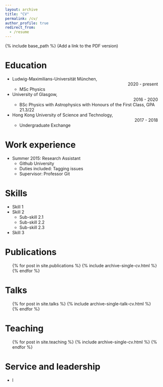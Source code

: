 ```yaml
---
layout: archive
title: "CV"
permalink: /cv/
author_profile: true
redirect_from:
  - /resume
---
```


{% include base_path %}
(Add a link to the PDF version)

Education
======
* Ludwig-Maximilians-Universität München, <div style="text-align: right"> 2020 - present </div>
    * MSc Physics
* University of Glasgow, <div style="text-align: right"> 2016 - 2020</div>
    * BSc Physics with Astrophysics with Honours of the First Class, GPA 21.3/22
* Hong Kong University of Science and Technology, <div style="text-align: right"> 2017 - 2018</div>
    * Undergraduate Exchange

Work experience
======
* Summer 2015: Research Assistant
  * Github University
  * Duties included: Tagging issues
  * Supervisor: Professor Git

  
Skills
======
* Skill 1
* Skill 2
  * Sub-skill 2.1
  * Sub-skill 2.2
  * Sub-skill 2.3
* Skill 3

Publications
======
  <ul>{% for post in site.publications %}
    {% include archive-single-cv.html %}
  {% endfor %}</ul>
  
Talks
======
  <ul>{% for post in site.talks %}
    {% include archive-single-talk-cv.html %}
  {% endfor %}</ul>
  
Teaching
======
  <ul>{% for post in site.teaching %}
    {% include archive-single-cv.html %}
  {% endfor %}</ul>
  
Service and leadership
======
* l
